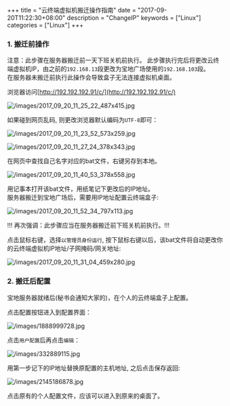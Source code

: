 +++
title = "云终端虚拟机搬迁操作指南"
date = "2017-09-20T11:22:30+08:00"
description = "ChangeIP"
keywords = ["Linux"]
categories = ["Linux"]
+++
### 1. 搬迁前操作
注意：此步骤在服务器搬迁前一天下班关机前执行。
此步骤执行完后将更改云终端虚拟机IP，由之前的`192.168.13`段更改为宝地广场使用的`192.168.103`段。   
在服务器未搬迁前执行此操作会导致盒子无法连接虚拟机桌面。   


浏览器访问[http://192.192.192.91/c/](http://192.192.192.91/c/)

![/images/2017_09_20_11_25_22_487x415.jpg](/images/2017_09_20_11_25_22_487x415.jpg)

如果碰到网页乱码, 则更改浏览器默认编码为`UTF-8`即可：

![/images/2017_09_20_11_23_52_573x259.jpg](/images/2017_09_20_11_23_52_573x259.jpg)

![/images/2017_09_20_11_27_24_378x343.jpg](/images/2017_09_20_11_27_24_378x343.jpg)

在网页中查找自己名字对应的bat文件，右键另存到本地。    

![/images/2017_09_20_11_40_53_378x558.jpg](/images/2017_09_20_11_40_53_378x558.jpg)

用记事本打开该bat文件，用纸笔记下更改后的IP地址。   
服务器搬迁到宝地广场后，需要用IP地址配置云终端盒子:    

![/images/2017_09_20_11_52_34_797x113.jpg](/images/2017_09_20_11_52_34_797x113.jpg)


!!! 再次强调：此步骤应当在服务器搬迁前下班关机前执行。!!!

点击鼠标右键，选择`以管理员身份运行`,
按下鼠标右键以后，该bat文件将自动更改你的云终端虚拟机IP地址/子网掩码/网关地址:    

![/images/2017_09_20_11_31_04_459x280.jpg](/images/2017_09_20_11_31_04_459x280.jpg)

### 2. 搬迁后配置
宝地服务器就绪后(秘书会通知大家的)，在个人的云终端盒子上配置。   

点击配置按钮进入到配置界面：    

![/images/1888999728.jpg](/images/1888999728.jpg)    

点击`用户配置`后再点击`编辑`：    

![/images/332889115.jpg](/images/332889115.jpg)    

用第一步记下的IP地址替换原配置的主机地址, 之后点击保存返回:    

![/images/2145186878.jpg](/images/2145186878.jpg)    

点击原有的个人配置文件，应该可以进入到原来的桌面了。
